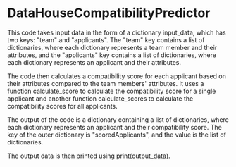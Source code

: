 # DataHouseCompatibilityPredictor

This code takes input data in the form of a dictionary input_data, which has two keys: "team" and "applicants". The "team" key contains a list of dictionaries, where each dictionary represents a team member and their attributes, and the "applicants" key contains a list of dictionaries, where each dictionary represents an applicant and their attributes.

The code then calculates a compatibility score for each applicant based on their attributes compared to the team members' attributes. It uses a function calculate_score to calculate the compatibility score for a single applicant and another function calculate_scores to calculate the compatibility scores for all applicants.

The output of the code is a dictionary containing a list of dictionaries, where each dictionary represents an applicant and their compatibility score. The key of the outer dictionary is "scoredApplicants", and the value is the list of dictionaries.

The output data is then printed using print(output_data).